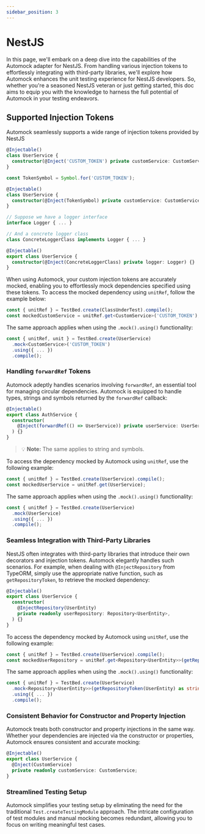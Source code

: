 ```yaml
---
sidebar_position: 3
---
```


# NestJS

In this page, we'll embark on a deep dive into the capabilities of the Automock adapter for NestJS. From handling
various injection tokens to effortlessly integrating with third-party libraries, we'll explore how Automock enhances the
unit testing experience for NestJS developers. So, whether you're a seasoned NestJS veteran or just getting started,
this doc aims to equip you with the knowledge to harness the full potential of Automock in your testing endeavors.

## Supported Injection Tokens

Automock seamlessly supports a wide range of injection tokens provided by NestJS

```typescript
@Injectable()
class UserService {
  constructor(@Inject('CUSTOM_TOKEN') private customService: CustomService) {}
}
```

```typescript
const TokenSymbol = Symbol.for('CUSTOM_TOKEN');

@Injectable()
class UserService {
  constructor(@Inject(TokenSymbol) private customService: CustomService) {}
}
```

```typescript
// Suppose we have a logger interface
interface Logger { ... }

// And a concrete logger class
class ConcreteLoggerClass implements Logger { ... }

@Injectable()
export class UserService {
  constructor(@Inject(ConcreteLoggerClass) private logger: Logger) {}
}
```

When using Automock, your custom injection tokens are accurately mocked, enabling you to effortlessly mock dependencies
specified using these tokens. To access the mocked dependency using `unitRef`, follow the example below:

```typescript
const { unitRef } = TestBed.create(ClassUnderTest).compile();
const mockedCustomService = unitRef.get<CustomService>('CUSTOM_TOKEN');
```

The same approach applies when using the `.mock().using()` functionality:

```typescript
const { unitRef, unit } = TestBed.create(UserService)
  .mock<CustomService>('CUSTOM_TOKEN')
  .using({ ... })
  .compile();
```

### Handling `forwardRef` Tokens

Automock adeptly handles scenarios involving `forwardRef`, an essential tool for managing circular dependencies.
Automock is equipped to handle types, strings and symbols returned by the `forwardRef` callback:

```typescript
@Injectable()
export class AuthService {
  constructor(
    @Inject(forwardRef(() => UserService)) private userService: UserService,
  ) {}
}
```

> :bulb: **Note:** The same applies to string and symbols.

To access the dependency mocked by Automock using `unitRef`, use the following example:

```typescript
const { unitRef } = TestBed.create(UserService).compile();
const mockedUserService = unitRef.get(UserService);
```

The same approach applies when using the `.mock().using()` functionality:

```typescript
const { unitRef } = TestBed.create(UserService)
  .mock(UserService)
  .using({ ... })
  .compile();
```

### Seamless Integration with Third-Party Libraries

NestJS often integrates with third-party libraries that introduce their own decorators and injection tokens. Automock
elegantly handles such scenarios. For example, when dealing with `@InjectRepository` from TypeORM, simply use the
appropriate native function, such as `getRepositoryToken`, to retrieve the mocked dependency:

```typescript
@Injectable()
export class UserService {
  constructor(
    @InjectRepository(UserEntity)
    private readonly userRepository: Repository<UserEntity>,
  ) {}
}
```

To access the dependency mocked by Automock using `unitRef`, use the following example:

```typescript
const { unitRef } = TestBed.create(UserService).compile();
const mockedUserRepository = unitRef.get<Repository<UserEntity>>(getRepositoryToken(UserEntity) as string);
```

The same approach applies when using the `.mock().using()` functionality:

```typescript
const { unitRef } = TestBed.create(UserService)
  .mock<Repository<UserEntity>>(getRepositoryToken(UserEntity) as string)
  .using({ ... })
  .compile();
```

### Consistent Behavior for Constructor and Property Injection

Automock treats both constructor and property injections in the same way. Whether your dependencies are injected via the
constructor or properties, Automock ensures consistent and accurate mocking:

```typescript
@Injectable()
export class UserService {
  @Inject(CustomService)
  private readonly customService: CustomService;
}
```

### Streamlined Testing Setup

Automock simplifies your testing setup by eliminating the need for the traditional `Test.createTestingModule` approach.
The intricate configuration of test modules and manual mocking becomes redundant, allowing you to focus on writing
meaningful test cases.
